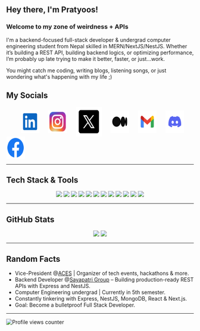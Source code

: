 ## Hey there, I'm Pratyoos!

### Welcome to my zone of weirdness + APIs

I'm a backend-focused full-stack developer & undergrad computer engineering student from Nepal skilled in MERN/NextJS/NestJS. Whether it’s building a REST API, building backend logics, or optimizing performance, I’m probably up late trying to make it better, faster, or just...work.

You might catch me coding, writing blogs, listening songs, or just wondering what's happening with my life ;)

## My Socials

<p>
  &nbsp;&nbsp;&nbsp;&nbsp;&nbsp;&nbsp;&nbsp;&nbsp;&nbsp;
  <a href="https://www.linkedin.com/in/pratyoos" target="_blank"><img align="center" src="assets/icons/linkedin.svg" alt="LinkedIn" height="60" width="50" /></a>&nbsp;&nbsp;&nbsp;&nbsp;&nbsp;
  <a href="https://www.instagram.com/praty00s" target="_blank"><img align="center" src="assets/icons/instagram.svg" alt="Instagram" height="60" width="50" /></a>&nbsp;&nbsp;&nbsp;&nbsp;&nbsp;
  <a href="https://x.com/PratyoosPanta" target="_blank"><img align="center" src="assets/icons/x.svg" alt="X" height="80" width="70" /></a>&nbsp;&nbsp;&nbsp;&nbsp;&nbsp;
  <a href="https://medium.com/@pratyoos" target="_blank"><img align="center" src="assets/icons/medium.svg" alt="Medium" height="60" width="50" /></a>&nbsp;&nbsp;&nbsp;&nbsp;&nbsp;
  <a href="mailto:pratyoospanta@gmail.com" target="_blank"><img align="center" src="assets/icons/gmail.svg" alt="Gmail" height="60" width="50" /></a>&nbsp;&nbsp;&nbsp;&nbsp;&nbsp;
  <a href="https://discord.com/users/praty00s" target="_blank"><img align="center" src="assets/icons/discord.svg" alt="Discord" height="60" width="50" /></a>&nbsp;&nbsp;&nbsp;&nbsp;&nbsp;
  <a href="https://www.facebook.com/praty00s" target="_blank"><img align="center" src="assets/icons/facebook.svg" alt="Facebook" height="60" width="50" /></a>
</p>

---

## Tech Stack & Tools

<p align="center">
  <img src="https://img.shields.io/badge/TypeScript-3178C6?style=for-the-badge&logo=typescript&logoColor=white" />
  <img src="https://img.shields.io/badge/Node.js-339933?style=for-the-badge&logo=nodedotjs&logoColor=white" />
  <img src="https://img.shields.io/badge/Express-404D59?style=for-the-badge&logo=express&logoColor=white" />
  <img src="https://img.shields.io/badge/NestJS-E0234E?style=for-the-badge&logo=nestjs&logoColor=white" />
  <img src="https://img.shields.io/badge/MongoDB-4EA94B?style=for-the-badge&logo=mongodb&logoColor=white" />
  <img src="https://img.shields.io/badge/PostgreSQL-316192?style=for-the-badge&logo=postgresql&logoColor=white" />
  <img src="https://img.shields.io/badge/React-20232A?style=for-the-badge&logo=react&logoColor=61DAFB" />
  <img src="https://img.shields.io/badge/Tailwind_CSS-38B2AC?style=for-the-badge&logo=tailwind-css&logoColor=white" />
  <img src="https://img.shields.io/badge/Next.js-000000?style=for-the-badge&logo=nextdotjs&logoColor=white" />
  <img src="https://img.shields.io/badge/Git-F05032?style=for-the-badge&logo=git&logoColor=white" />
  <img src="https://img.shields.io/badge/Postman-FF6C37?style=for-the-badge&logo=postman&logoColor=white" />
  <img src="https://img.shields.io/badge/Docker-2496ED?style=for-the-badge&logo=docker&logoColor=white" />
</p>

---

## GitHub Stats

<div align="center">
  <img src="https://github-readme-stats.vercel.app/api/top-langs/?username=pratyoos&layout=compact&hide_border=true&theme=github_light&cache_seconds=86400" width="45%" />
  <img src="https://github-readme-stats.vercel.app/api?username=pratyoos&show_icons=true&hide_border=true&count_private=true&theme=github_light&cache_seconds=86400" width="45%"/>
</div>

---

## Random Facts

- Vice-President @<a href="https://www.linkedin.com/company/acesioe-pc/">ACES</a> | Organizer of tech events, hackathons & more.
- Backend Developer @<a href="https://www.linkedin.com/company/sayapatri4tech/">Sayapatri Group</a> – Building production-ready REST APIs with Express and NestJS.
- Computer Engineering undergrad | Currently in 5th semester.
- Constantly tinkering with Express, NestJS, MongoDB, React & Next.js.
- Goal: Become a bulletproof Full Stack Developer.

---

![Profile views counter](https://komarev.com/ghpvc/?username=pratyoos&&style=flat-square)